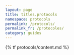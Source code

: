 ```yaml
---
layout: page
title: titles.protocols
namespace: protocols
permalink: /protocols/
permalink_fr: /protocoles/
category: guides
---
```


{% tf protocols/content.md %}

